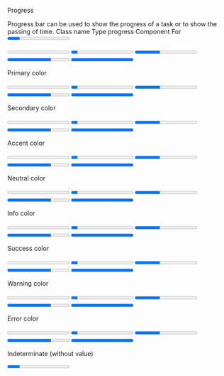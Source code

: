 Progress

Progress bar can be used to show the progress of a task or to show the passing of time.
Class name
Type
progress Component
For <progress> tag
progress-neutral
Color
neutral color
progress-primary
Color
primary color
progress-secondary
Color
secondary color
progress-accent
Color
accent color
progress-info
Color
info color
progress-success
Color
success color
progress-warning
Color
warning color
progress-error
Color
error color
Progress

<progress className="progress w-56" value={0} max="100"></progress>
<progress className="progress w-56" value="10" max="100"></progress>
<progress className="progress w-56" value="40" max="100"></progress>
<progress className="progress w-56" value="70" max="100"></progress>
<progress className="progress w-56" value="100" max="100"></progress>

Primary color

<progress className="progress progress-primary w-56" value={0} max="100"></progress>
<progress className="progress progress-primary w-56" value="10" max="100"></progress>
<progress className="progress progress-primary w-56" value="40" max="100"></progress>
<progress className="progress progress-primary w-56" value="70" max="100"></progress>
<progress className="progress progress-primary w-56" value="100" max="100"></progress>

Secondary color

<progress className="progress progress-secondary w-56" value={0} max="100"></progress>
<progress className="progress progress-secondary w-56" value="10" max="100"></progress>
<progress className="progress progress-secondary w-56" value="40" max="100"></progress>
<progress className="progress progress-secondary w-56" value="70" max="100"></progress>
<progress className="progress progress-secondary w-56" value="100" max="100"></progress>

Accent color

<progress className="progress progress-accent w-56" value={0} max="100"></progress>
<progress className="progress progress-accent w-56" value="10" max="100"></progress>
<progress className="progress progress-accent w-56" value="40" max="100"></progress>
<progress className="progress progress-accent w-56" value="70" max="100"></progress>
<progress className="progress progress-accent w-56" value="100" max="100"></progress>

Neutral color

<progress className="progress progress-neutral w-56" value={0} max="100"></progress>
<progress className="progress progress-neutral w-56" value="10" max="100"></progress>
<progress className="progress progress-neutral w-56" value="40" max="100"></progress>
<progress className="progress progress-neutral w-56" value="70" max="100"></progress>
<progress className="progress progress-neutral w-56" value="100" max="100"></progress>

Info color

<progress className="progress progress-info w-56" value={0} max="100"></progress>
<progress className="progress progress-info w-56" value="10" max="100"></progress>
<progress className="progress progress-info w-56" value="40" max="100"></progress>
<progress className="progress progress-info w-56" value="70" max="100"></progress>
<progress className="progress progress-info w-56" value="100" max="100"></progress>

Success color

<progress className="progress progress-success w-56" value={0} max="100"></progress>
<progress className="progress progress-success w-56" value="10" max="100"></progress>
<progress className="progress progress-success w-56" value="40" max="100"></progress>
<progress className="progress progress-success w-56" value="70" max="100"></progress>
<progress className="progress progress-success w-56" value="100" max="100"></progress>

Warning color

<progress className="progress progress-warning w-56" value={0} max="100"></progress>
<progress className="progress progress-warning w-56" value="10" max="100"></progress>
<progress className="progress progress-warning w-56" value="40" max="100"></progress>
<progress className="progress progress-warning w-56" value="70" max="100"></progress>
<progress className="progress progress-warning w-56" value="100" max="100"></progress>

Error color

<progress className="progress progress-error w-56" value={0} max="100"></progress>
<progress className="progress progress-error w-56" value="10" max="100"></progress>
<progress className="progress progress-error w-56" value="40" max="100"></progress>
<progress className="progress progress-error w-56" value="70" max="100"></progress>
<progress className="progress progress-error w-56" value="100" max="100"></progress>

Indeterminate (without value)

<progress className="progress w-56"></progress>
